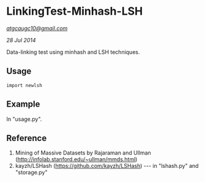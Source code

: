 LinkingTest-Minhash-LSH
=======================

*atgcaugc10@gmail.com*

*28 Jul 2014*

Data-linking test using minhash and LSH techniques.

## Usage

	import newlsh

## Example

In "usage.py".

## Reference

1. Mining of Massive Datasets by Rajaraman and Ullman (http://infolab.stanford.edu/~ullman/mmds.html)
2. kayzh/LSHash (https://github.com/kayzh/LSHash) --- in "lshash.py" and "storage.py"
